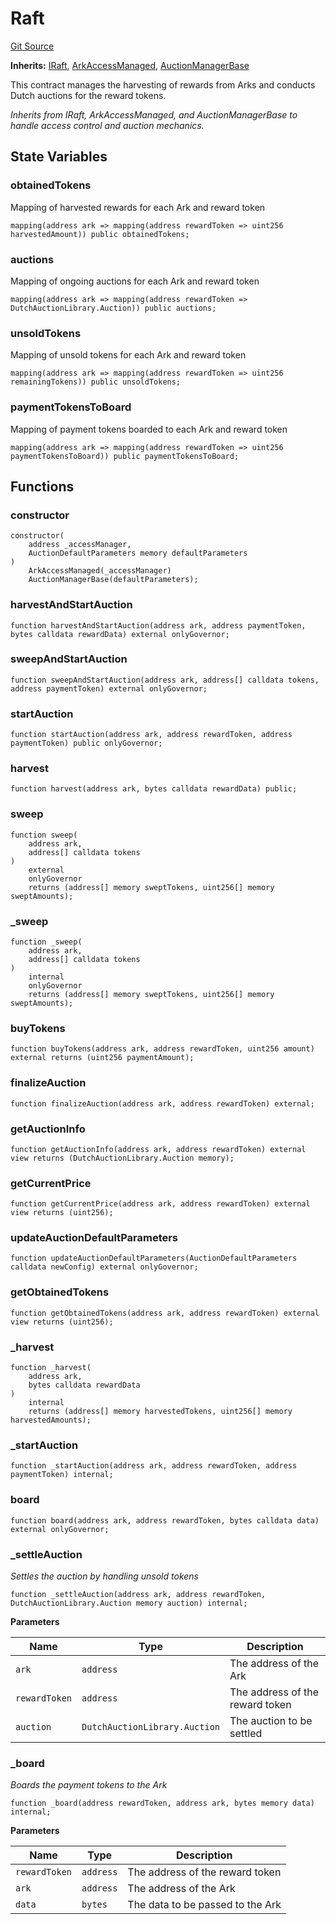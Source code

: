 # Raft
[Git Source](https://github.com/OasisDEX/summer-earn-protocol/blob/02b633fc64591288020c32f3fcb6421ab62209d5/src/contracts/Raft.sol)

**Inherits:**
[IRaft](/src/interfaces/IRaft.sol/interface.IRaft.md), [ArkAccessManaged](/src/contracts/ArkAccessManaged.sol/contract.ArkAccessManaged.md), [AuctionManagerBase](/src/contracts/AuctionManagerBase.sol/abstract.AuctionManagerBase.md)

This contract manages the harvesting of rewards from Arks and conducts Dutch auctions for the reward tokens.

*Inherits from IRaft, ArkAccessManaged, and AuctionManagerBase to handle access control and auction mechanics.*


## State Variables
### obtainedTokens
Mapping of harvested rewards for each Ark and reward token


```solidity
mapping(address ark => mapping(address rewardToken => uint256 harvestedAmount)) public obtainedTokens;
```


### auctions
Mapping of ongoing auctions for each Ark and reward token


```solidity
mapping(address ark => mapping(address rewardToken => DutchAuctionLibrary.Auction)) public auctions;
```


### unsoldTokens
Mapping of unsold tokens for each Ark and reward token


```solidity
mapping(address ark => mapping(address rewardToken => uint256 remainingTokens)) public unsoldTokens;
```


### paymentTokensToBoard
Mapping of payment tokens boarded to each Ark and reward token


```solidity
mapping(address ark => mapping(address rewardToken => uint256 paymentTokensToBoard)) public paymentTokensToBoard;
```


## Functions
### constructor


```solidity
constructor(
    address _accessManager,
    AuctionDefaultParameters memory defaultParameters
)
    ArkAccessManaged(_accessManager)
    AuctionManagerBase(defaultParameters);
```

### harvestAndStartAuction


```solidity
function harvestAndStartAuction(address ark, address paymentToken, bytes calldata rewardData) external onlyGovernor;
```

### sweepAndStartAuction


```solidity
function sweepAndStartAuction(address ark, address[] calldata tokens, address paymentToken) external onlyGovernor;
```

### startAuction


```solidity
function startAuction(address ark, address rewardToken, address paymentToken) public onlyGovernor;
```

### harvest


```solidity
function harvest(address ark, bytes calldata rewardData) public;
```

### sweep


```solidity
function sweep(
    address ark,
    address[] calldata tokens
)
    external
    onlyGovernor
    returns (address[] memory sweptTokens, uint256[] memory sweptAmounts);
```

### _sweep


```solidity
function _sweep(
    address ark,
    address[] calldata tokens
)
    internal
    onlyGovernor
    returns (address[] memory sweptTokens, uint256[] memory sweptAmounts);
```

### buyTokens


```solidity
function buyTokens(address ark, address rewardToken, uint256 amount) external returns (uint256 paymentAmount);
```

### finalizeAuction


```solidity
function finalizeAuction(address ark, address rewardToken) external;
```

### getAuctionInfo


```solidity
function getAuctionInfo(address ark, address rewardToken) external view returns (DutchAuctionLibrary.Auction memory);
```

### getCurrentPrice


```solidity
function getCurrentPrice(address ark, address rewardToken) external view returns (uint256);
```

### updateAuctionDefaultParameters


```solidity
function updateAuctionDefaultParameters(AuctionDefaultParameters calldata newConfig) external onlyGovernor;
```

### getObtainedTokens


```solidity
function getObtainedTokens(address ark, address rewardToken) external view returns (uint256);
```

### _harvest


```solidity
function _harvest(
    address ark,
    bytes calldata rewardData
)
    internal
    returns (address[] memory harvestedTokens, uint256[] memory harvestedAmounts);
```

### _startAuction


```solidity
function _startAuction(address ark, address rewardToken, address paymentToken) internal;
```

### board


```solidity
function board(address ark, address rewardToken, bytes calldata data) external onlyGovernor;
```

### _settleAuction

*Settles the auction by handling unsold tokens*


```solidity
function _settleAuction(address ark, address rewardToken, DutchAuctionLibrary.Auction memory auction) internal;
```
**Parameters**

|Name|Type|Description|
|----|----|-----------|
|`ark`|`address`|The address of the Ark|
|`rewardToken`|`address`|The address of the reward token|
|`auction`|`DutchAuctionLibrary.Auction`|The auction to be settled|


### _board

*Boards the payment tokens to the Ark*


```solidity
function _board(address rewardToken, address ark, bytes memory data) internal;
```
**Parameters**

|Name|Type|Description|
|----|----|-----------|
|`rewardToken`|`address`|The address of the reward token|
|`ark`|`address`|The address of the Ark|
|`data`|`bytes`|The data to be passed to the Ark|


